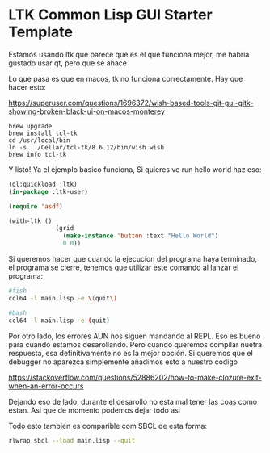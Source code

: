 # LTK Common Lisp GUI Starter Template

Estamos usando ltk que parece que es el que funciona mejor, me habria gustado usar qt, pero que se ahace 

Lo que pasa es que en macos, tk no funciona correctamente. Hay que hacer esto: 

https://superuser.com/questions/1696372/wish-based-tools-git-gui-gitk-showing-broken-black-ui-on-macos-monterey

```
brew upgrade
brew install tcl-tk
cd /usr/local/bin
ln -s ../Cellar/tcl-tk/8.6.12/bin/wish wish
brew info tcl-tk
```

Y listo! Ya el ejemplo basico funciona, Si quieres ve run hello world haz eso:



```lisp
(ql:quickload :ltk)
(in-package :ltk-user)

(require 'asdf)

(with-ltk ()                                                
             (grid                                             
               (make-instance 'button :text "Hello World")     
               0 0))                                           
```

Si queremos hacer que cuando la ejecucíon del programa haya terminado, el programa se cierre, tenemos que utilizar este comando al lanzar el programa:



```bash
#fish
ccl64 -l main.lisp -e \(quit\)
```


```bash
#bash
ccl64 -l main.lisp -e (quit)
```

Por otro lado, los errores AUN nos siguen mandando al REPL. Eso es bueno para cuando estamos desarollando. Pero cuando queremos compilar nuetra respuesta, esa definitivamente no es la mejor opción. Si queremos que el debugger no aparezca simplemente añadimos esto a nuestro codigo

https://stackoverflow.com/questions/52886202/how-to-make-clozure-exit-when-an-error-occurs


Dejando eso de lado, durante el desarollo no esta mal tener las coas como estan. Asi que de momento podemos dejar todo asi


Todo esto tambien es comparible com SBCL de esta forma: 

``` bash
rlwrap sbcl --load main.lisp --quit   
```